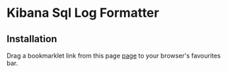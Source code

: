 # Kibana Sql Log Formatter

##  Installation
Drag a bookmarklet link from this page [page](https://cdn.rawgit.com/petrkoula/kibanaSqlLogFormatter/master/installPage.html) to your browser's favourites bar.
